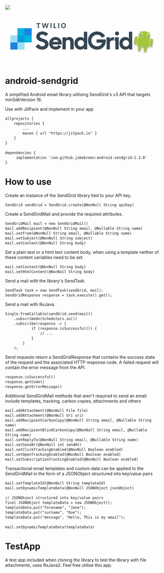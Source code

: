 [![](https://jitpack.io/v/jakebreen/android-sendgrid.svg)](https://jitpack.io/#jakebreen/android-sendgrid)

![header](https://github.com/Jakebreen/android-sendgrid/blob/master/images/heading-image.jpg)

# android-sendgrid
A simplified Android email library utilising SendGrid's v3 API that targets minSdkVersion 16.

Use with JitPack and implement in your app
```
allprojects {
    repositories {
        ...
        maven { url "https://jitpack.io" }
    }
}

dependencies {
     implementation 'com.github.jakebreen:android-sendgrid:1.3.0'
}
```

# How to use
Create an instance of the SendGrid library tied to your API key.
```
SendGrid sendGrid = SendGrid.create(@NonNull String apiKey)
```

Create a SendGridMail and provide the required attributes.
```
SendGridMail mail = new SendGridMail()
mail.addRecipient(@NonNull String email, @Nullable String name)
mail.setFrom(@NonNull String email, @Nullable String name)
mail.setSubject(@NonNull String subject)
mail.setContent(@NonNull String body)
```
Set a plain text or a html text content body, when using a template neither of these content variables need to be set.
```
mail.setContent(@NonNull String body)
mail.setHtmlContent(@NonNull String body)
```

Send a mail with the library's SendTask.
```
SendTask task = new SendTask(sendGrid, mail);
SendGridResponse response = task.execute().get();
```

Send a mail with RxJava.
```
Single.fromCallable(sendGrid.send(mail))
    .subscribeOn(Schedulers.io())
    .subscribe(response -> {
            if (response.isSuccessful()) {
                // ...
            }
        }
    );
```

Send requests return a SendGridResponse that contains the success state of the request and the associated HTTP response code.
A failed request will contain the error message from the API.
```
response.isSuccessful()
response.getCode()
response.getErrorMessage()
```

Additional SendGridMail methods that aren't required to send an email include templates, tracking, carbon copies, attachments and others
```
mail.addAttachment(@NonNull File file)
mail.addAttachment(@NonNull Uri uri)
mail.addRecipientCarbonCopy(@NonNull String email, @Nullable String name)
mail.addRecipientBlindCarbonCopy(@NonNull String email, @Nullable String name)
mail.setReplyTo(@NonNull String email, @Nullable String name)
mail.setSendAt(@NonNull int sendAt)
mail.setClickTrackingEnabled(@NonNull Boolean enabled)
mail.setOpenTrackingEnabled(@NonNull Boolean enabled)
mail.setSubscriptionTrackingEnabled(@NonNull Boolean enabled)
```

Transactional email templates and custom data can be applied to the SendGridMail in the form of a JSONObject structured into key/value pairs
```
mail.setTemplateId(@NonNull String templateId)
mail.setDynamicTemplateData(@NonNull JSONObject jsonObject)

// JSONObject structured into key/value pairs
final JSONObject templateData = new JSONObject();
templateData.put("forename", "Jane");
templateData.put("surname", "Doe");
templateData.put("message", "Hello, This is my email");

mail.setDynamicTemplateData(templateData)
```

# TestApp
A test app included when cloning the library to test the library with file attachments, uses RxJava2. Feel free utilise this app.
